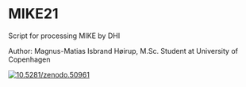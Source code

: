# MIKE21
Script for processing MIKE by DHI

Author: Magnus-Matias Isbrand Høirup, M.Sc. Student at University of Copenhagen

<a href="https://zenodo.org/badge/latestdoi/21852/Mivnus/MIKE21"><img src="https://zenodo.org/badge/21852/Mivnus/MIKE21.svg" alt="10.5281/zenodo.50961"></a>
